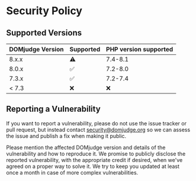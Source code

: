 # Security Policy

## Supported Versions

| DOMjudge Version | Supported          | PHP version supported |
| ---------------- | ------------------ | --------------------- |
| 8.x.x            | :warning:          | 7.4-8.1               |
| 8.0.x            | :white_check_mark: | 7.2-8.0               |
| 7.3.x            | :white_check_mark: | 7.2-7.4               |
| < 7.3            | :x:                | :x:                   |

## Reporting a Vulnerability

If you want to report a vulnerability, please do not use the issue tracker
or pull request, but instead contact security@domjudge.org so we can assess
the issue and publish a fix when making it public.

Please mention the affected DOMjudge version and details of the vulnerability
and how to reproduce it. We promise to publicly disclose the reported
vulnerability, with the appropriate credit if desired, when we've agreed
on a proper way to solve it. We try to keep you updated at least once a
month in case of more complex vulnerabilities.
